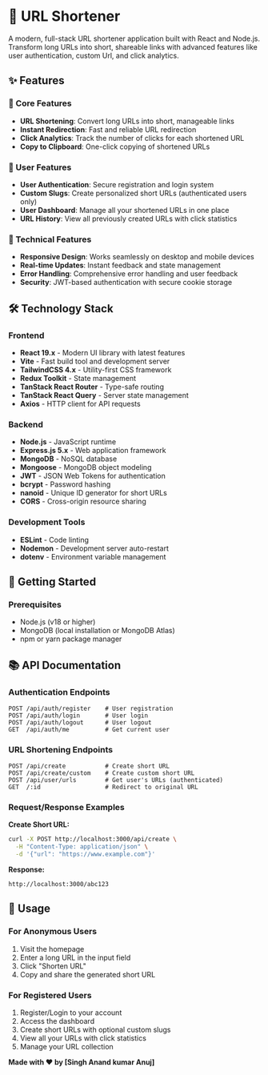 # 🔗 URL Shortener

A modern, full-stack URL shortener application built with React and Node.js. Transform long URLs into short, shareable links with advanced features like user authentication, custom Url, and click analytics.

## ✨ Features

### 🚀 Core Features
- **URL Shortening**: Convert long URLs into short, manageable links
- **Instant Redirection**: Fast and reliable URL redirection
- **Click Analytics**: Track the number of clicks for each shortened URL
- **Copy to Clipboard**: One-click copying of shortened URLs

### 👤 User Features
- **User Authentication**: Secure registration and login system
- **Custom Slugs**: Create personalized short URLs (authenticated users only)
- **User Dashboard**: Manage all your shortened URLs in one place
- **URL History**: View all previously created URLs with click statistics

### 🔧 Technical Features
- **Responsive Design**: Works seamlessly on desktop and mobile devices
- **Real-time Updates**: Instant feedback and state management
- **Error Handling**: Comprehensive error handling and user feedback
- **Security**: JWT-based authentication with secure cookie storage

## 🛠️ Technology Stack

### Frontend
- **React 19.x** - Modern UI library with latest features
- **Vite** - Fast build tool and development server
- **TailwindCSS 4.x** - Utility-first CSS framework
- **Redux Toolkit** - State management
- **TanStack React Router** - Type-safe routing
- **TanStack React Query** - Server state management
- **Axios** - HTTP client for API requests

### Backend
- **Node.js** - JavaScript runtime
- **Express.js 5.x** - Web application framework
- **MongoDB** - NoSQL database
- **Mongoose** - MongoDB object modeling
- **JWT** - JSON Web Tokens for authentication
- **bcrypt** - Password hashing
- **nanoid** - Unique ID generator for short URLs
- **CORS** - Cross-origin resource sharing

### Development Tools
- **ESLint** - Code linting
- **Nodemon** - Development server auto-restart
- **dotenv** - Environment variable management

## 🚀 Getting Started

### Prerequisites
- Node.js (v18 or higher)
- MongoDB (local installation or MongoDB Atlas)
- npm or yarn package manager

## 📚 API Documentation

### Authentication Endpoints
```
POST /api/auth/register    # User registration
POST /api/auth/login       # User login
POST /api/auth/logout      # User logout
GET  /api/auth/me          # Get current user
```

### URL Shortening Endpoints
```
POST /api/create           # Create short URL
POST /api/create/custom    # Create custom short URL
POST /api/user/urls        # Get user's URLs (authenticated)
GET  /:id                  # Redirect to original URL
```

### Request/Response Examples

**Create Short URL:**
```bash
curl -X POST http://localhost:3000/api/create \
  -H "Content-Type: application/json" \
  -d '{"url": "https://www.example.com"}'
```

**Response:**
```
http://localhost:3000/abc123
```

## 🎯 Usage

### For Anonymous Users
1. Visit the homepage
2. Enter a long URL in the input field
3. Click "Shorten URL"
4. Copy and share the generated short URL

### For Registered Users
1. Register/Login to your account
2. Access the dashboard
3. Create short URLs with optional custom slugs
4. View all your URLs with click statistics
5. Manage your URL collection

**Made with ❤️ by [Singh Anand kumar Anuj]**
